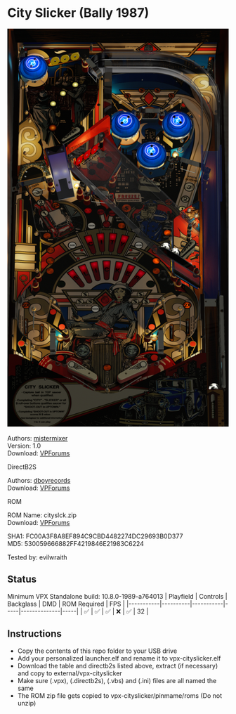 # City Slicker (Bally 1987)

![Table Preview](https://github.com/evilwraith/vpx-images/blob/main/vpx-cityslicker.png)

Authors: [mistermixer](https://www.vpforums.org/index.php?showuser=21898)  
Version: 1.0  
Download: [VPForums](https://www.vpforums.org/index.php?app=downloads&showfile=15498)

DirectB2S

Authors: [dboyrecords](https://www.vpforums.org/index.php?showuser=59710)  
Download: [VPForums](https://www.vpforums.org/index.php?app=downloads&showfile=8906)

ROM

ROM Name: cityslck.zip  
Download: [VPForums](https://www.vpforums.org/index.php?app=downloads&showfile=208)  

SHA1: FC00A3F8A8EF894C9CBD4482274DC29693B0D377  
MD5:  530059666882FF4219846E21983C6224 

Tested by: evilwraith

## Status 

Minimum VPX Standalone build: 10.8.0-1989-a764013
| Playfield | Controls | Backglass | DMD | ROM Required | FPS | 
|-----------|----------|-----------|-----|--------------|-----|
| :white_check_mark: | :white_check_mark: | :white_check_mark: | :x: | :white_check_mark: | 32 |

## Instructions

- Copy the contents of this repo folder to your USB drive
- Add your personalized launcher.elf and rename it to vpx-cityslicker.elf
- Download the table and directb2s listed above, extract (if necessary) and copy to external/vpx-cityslicker
- Make sure (.vpx), (.directb2s), (.vbs) and (.ini) files are all named the same
- The ROM zip file gets copied to vpx-cityslicker/pinmame/roms (Do not unzip)
